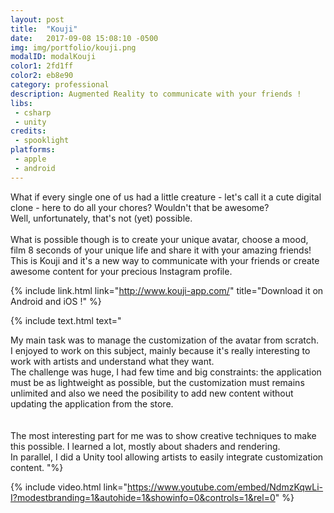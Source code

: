 ```yaml
---
layout: post
title:  "Kouji"
date:   2017-09-08 15:08:10 -0500
img: img/portfolio/kouji.png
modalID: modalKouji
color1: 2fd1ff
color2: eb8e90
category: professional
description: Augmented Reality to communicate with your friends !
libs:
 - csharp
 - unity
credits:
 - spooklight
platforms:
 - apple
 - android
---
```

What if every single one of us had a little creature - let's call it a cute digital clone - here to do all your chores? Wouldn't that be awesome?<br/>
Well, unfortunately, that's not (yet) possible.
<br/><br/>
What is possible though is to create your unique avatar, choose a mood, film 8 seconds of your unique life and share it with your amazing friends!
This is Kouji and it's a new way to communicate with your friends or create awesome content for your precious Instagram profile.

{% include link.html link="http://www.kouji-app.com/" title="Download it on Android and iOS !" %}

{% include text.html text="

My main task was to manage the customization of the avatar from scratch.<br/>
I enjoyed to work on this subject, mainly because it's really interesting to work with artists and understand what they want.<br/>
The challenge was huge, I had few time and big constraints: the application must be as lightweight as possible, but the customization must remains unlimited and also we need the posibility to add new content without updating the application from the store.<br/>
<br/><br/>
The most interesting part for me was to show creative techniques to make this possible. I learned a lot, mostly about shaders and rendering.<br/>
In parallel, I did a Unity tool allowing artists to easily integrate customization content.
"%}

{% include video.html link="https://www.youtube.com/embed/NdmzKqwLi-I?modestbranding=1&autohide=1&showinfo=0&controls=1&rel=0" %}
